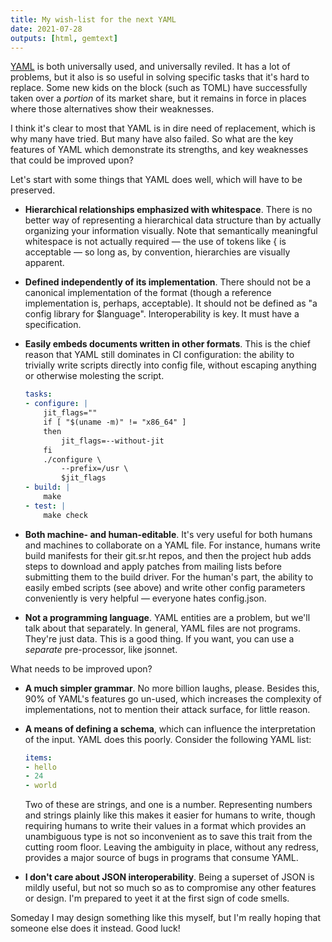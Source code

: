 ```yaml
---
title: My wish-list for the next YAML
date: 2021-07-28
outputs: [html, gemtext]
---
```


[YAML](http://yaml.org) is both universally used, and universally reviled. It
has a lot of problems, but it also is so useful in solving specific tasks that
it's hard to replace. Some new kids on the block (such as TOML) have
successfully taken over a *portion* of its market share, but it remains in force
in places where those alternatives show their weaknesses.

I think it's clear to most that YAML is in dire need of replacement, which is
why many have tried. But many have also failed. So what are the key features of
YAML which demonstrate its strengths, and key weaknesses that could be improved
upon?

Let's start with some things that YAML does well, which will have to be
preserved.

- **Hierarchical relationships emphasized with whitespace**. There is no better
  way of representing a hierarchical data structure than by actually organizing
  your information visually. Note that semantically meaningful whitespace is not
  actually required &mdash; the use of tokens like { is acceptable &mdash; so
  long as, by convention, hierarchies are visually apparent.
- **Defined independently of its implementation**. There should not be a
  canonical implementation of the format (though a reference implementation is,
  perhaps, acceptable). It should not be defined as "a config library for
  $language". Interoperability is key. It must have a specification.
- **Easily embeds documents written in other formats**. This is the chief reason
  that YAML still dominates in CI configuration: the ability to trivially write
  scripts directly into config file, without escaping anything or otherwise
  molesting the script.

  ```yaml
  tasks:
  - configure: |
      jit_flags=""
      if [ "$(uname -m)" != "x86_64" ]
      then
          jit_flags=--without-jit
      fi
      ./configure \
          --prefix=/usr \
          $jit_flags
  - build: |
      make
  - test: |
      make check
  ```
- **Both machine- and human-editable**. It's very useful for both humans and
  machines to collaborate on a YAML file. For instance, humans write build
  manifests for their git.sr.ht repos, and then the project hub adds steps to
  download and apply patches from mailing lists before submitting them to the
  build driver. For the human's part, the ability to easily embed scripts (see
  above) and write other config parameters conveniently is very helpful &mdash;
  everyone hates config.json.
- **Not a programming language**. YAML entities are a problem, but we'll talk
  about that separately. In general, YAML files are not programs. They're just
  data. This is a good thing. If you want, you can use a *separate*
  pre-processor, like jsonnet.

What needs to be improved upon?

- **A much simpler grammar**. No more billion laughs, please. Besides this, 90%
  of YAML's features go un-used, which increases the complexity of
  implementations, not to mention their attack surface, for little reason.
- **A means of defining a schema**, which can influence the interpretation of
  the input. YAML does this poorly. Consider the following YAML list:

  ```yaml
  items:
  - hello
  - 24
  - world
  ```

  Two of these are strings, and one is a number. Representing numbers and
  strings plainly like this makes it easier for humans to write, though
  requiring humans to write their values in a format which provides an
  unambiguous type is not so inconvenient as to save this trait from the cutting
  room floor. Leaving the ambiguity in place, without any redress, provides a
  major source of bugs in programs that consume YAML.
- **I don't care about JSON interoperability**. Being a superset of JSON is
  mildly useful, but not so much so as to compromise any other features or
  design. I'm prepared to yeet it at the first sign of code smells.

Someday I may design something like this myself, but I'm really hoping that
someone else does it instead. Good luck!
